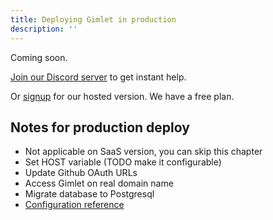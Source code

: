 ```yaml
---
title: Deploying Gimlet in production
description: ''
---
```


Coming soon.

[Join our Discord server](https://discord.com/invite/ZwQDxPkYzE) to get instant help.

Or [signup](/signup) for our hosted version. We have a free plan.

## Notes for production deploy

- Not applicable on SaaS version, you can skip this chapter
- Set HOST variable (TODO make it configurable)
- Update Github OAuth URLs
- Access Gimlet on real domain name
- Migrate database to Postgresql
- [Configuration reference](/docs/gimlet-configuration-reference)
